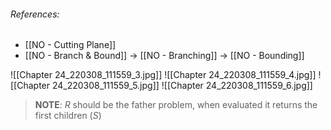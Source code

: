 ###### References:
- [[NO - Cutting Plane]]
- [[NO - Branch & Bound]]
-> [[NO - Branching]]
-> [[NO - Bounding]]

![[Chapter 24_220308_111559_3.jpg]]
![[Chapter 24_220308_111559_4.jpg]]
![[Chapter 24_220308_111559_5.jpg]]
![[Chapter 24_220308_111559_6.jpg]]

> **NOTE**:
> $R$ should be the father problem, when evaluated it returns the first children ($S$)

